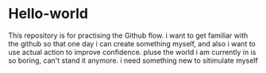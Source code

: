 # Hello-world
This repository is for practising the Github flow.
i want to get familiar with the github 
so that one day i can create something myself,
and also i want to use actual action to improve confidence.
pluse the world i am currently in is so boring, can't stand it anymore.
i need something new to sitimulate myself
